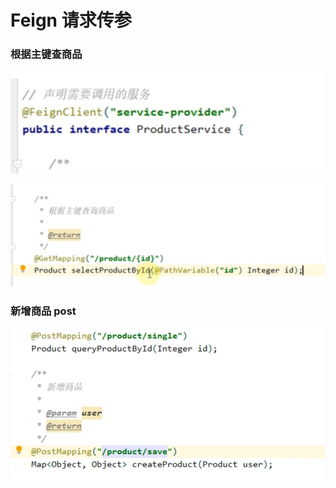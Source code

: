 # Feign 请求传参

### 根据主键查商品

![](../.gitbook/assets/image%20%28394%29.png)

![](../.gitbook/assets/image%20%28408%29.png)

### 新增商品 post

 

![](../.gitbook/assets/image%20%28384%29.png)





